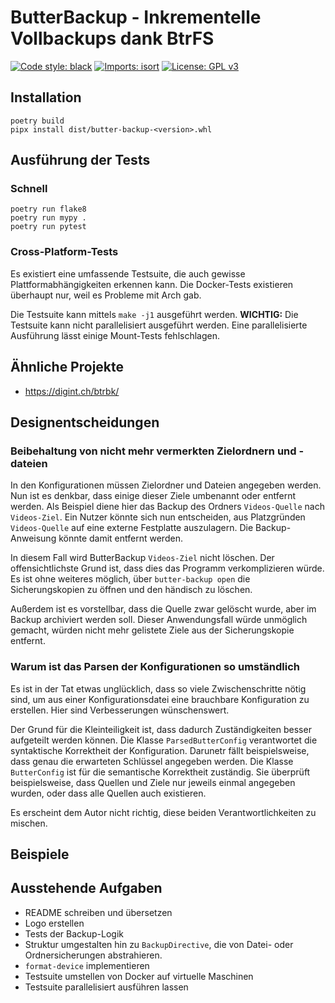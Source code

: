 # ButterBackup - Inkrementelle Vollbackups dank BtrFS

[![Code style: black](https://img.shields.io/badge/code%20style-black-000000.svg)](https://github.com/psf/black)
[![Imports: isort](https://img.shields.io/badge/%20imports-isort-%231674b1?style=flat&labelColor=ef8336)](https://pycqa.github.io/isort/)
[![License: GPL v3](https://img.shields.io/badge/License-GPL%20v3-blue.svg)](http://www.gnu.org/licenses/gpl-3.0)

## Installation

    poetry build
    pipx install dist/butter-backup-<version>.whl

## Ausführung der Tests

### Schnell

    poetry run flake8
    poetry run mypy .
    poetry run pytest

### Cross-Platform-Tests

Es existiert eine umfassende Testsuite, die auch gewisse
Plattformabhängigkeiten erkennen kann. Die Docker-Tests existieren überhaupt
nur, weil es Probleme mit Arch gab.

Die Testsuite kann mittels `make -j1` ausgeführt werden. **WICHTIG:** Die
Testsuite kann nicht parallelisiert ausgeführt werden. Eine parallelisierte
Ausführung lässt einige Mount-Tests fehlschlagen.

## Ähnliche Projekte

  * https://digint.ch/btrbk/

## Designentscheidungen

### Beibehaltung von nicht mehr vermerkten Zielordnern und -dateien

In den Konfigurationen müssen Zielordner und Dateien angegeben werden. Nun ist
es denkbar, dass einige dieser Ziele umbenannt oder entfernt werden. Als
Beispiel diene hier das Backup des Ordners `Videos-Quelle` nach `Videos-Ziel`.
Ein Nutzer könnte sich nun entscheiden, aus Platzgründen `Videos-Quelle` auf
eine externe Festplatte auszulagern. Die Backup-Anweisung könnte damit entfernt
werden.

In diesem Fall wird ButterBackup `Videos-Ziel` nicht löschen. Der
offensichtlichste Grund ist, dass dies das Programm verkomplizieren würde. Es
ist ohne weiteres möglich, über `butter-backup open` die Sicherungskopien zu
öffnen und den händisch zu löschen.

Außerdem ist es vorstellbar, dass die Quelle zwar gelöscht wurde, aber im
Backup archiviert werden soll. Dieser Anwendungsfall würde unmöglich gemacht,
würden nicht mehr gelistete Ziele aus der Sicherungskopie entfernt.

### Warum ist das Parsen der Konfigurationen so umständlich

Es ist in der Tat etwas unglücklich, dass so viele Zwischenschritte nötig sind,
um aus einer Konfigurationsdatei eine brauchbare Konfiguration zu erstellen.
Hier sind Verbesserungen wünschenswert.

Der Grund für die Kleinteiligkeit ist, dass dadurch Zuständigkeiten besser
aufgeteilt werden können. Die Klasse `ParsedButterConfig` verantwortet die
syntaktische Korrektheit der Konfiguration. Darunetr fällt beispielsweise, dass
genau die erwarteten Schlüssel angegeben werden. Die Klasse `ButterConfig` ist
für die semantische Korrektheit zuständig. Sie überprüft beispielsweise, dass
Quellen und Ziele nur jeweils einmal angegeben wurden, oder dass alle Quellen
auch existieren.

Es erscheint dem Autor nicht richtig, diese beiden Verantwortlichkeiten zu
mischen.

## Beispiele

## Ausstehende Aufgaben

  * README schreiben und übersetzen
  * Logo erstellen
  * Tests der Backup-Logik
  * Struktur umgestalten hin zu `BackupDirective`, die von Datei- oder
    Ordnersicherungen abstrahieren.
  * `format-device` implementieren
  * Testsuite umstellen von Docker auf virtuelle Maschinen
  * Testsuite parallelisiert ausführen lassen

